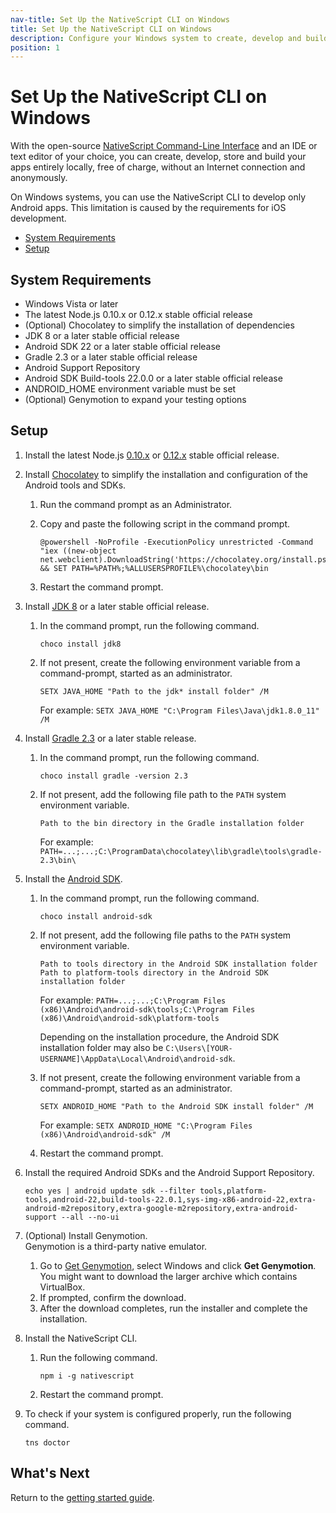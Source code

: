 ```yaml
---
nav-title: Set Up the NativeScript CLI on Windows
title: Set Up the NativeScript CLI on Windows
description: Configure your Windows system to create, develop and build projects locally with NativeScript.
position: 1
---
```


# Set Up the NativeScript CLI on Windows

With the open-source [NativeScript Command-Line Interface](https://github.com/NativeScript/nativescript-cli) and an IDE or text editor of your choice, you can create, develop, store and build your apps entirely locally, free of charge, without an Internet connection and anonymously.

On Windows systems, you can use the NativeScript CLI to develop only Android apps. This limitation is caused by the requirements for iOS development.

* [System Requirements](#system-requirements)
* [Setup](#setup)

## System Requirements

* Windows Vista or later
* The latest Node.js 0.10.x or 0.12.x stable official release
* (Optional) Chocolatey to simplify the installation of dependencies
* JDK 8 or a later stable official release
* Android SDK 22 or a later stable official release
* Gradle 2.3 or a later stable official release
* Android Support Repository
* Android SDK Build-tools 22.0.0 or a later stable official release
* ANDROID_HOME environment variable must be set
* (Optional) Genymotion to expand your testing options

## Setup

1. Install the latest Node.js [0.10.x](https://nodejs.org/dist/latest-v0.10.x/) or [0.12.x](https://nodejs.org/dist/latest-v0.12.x/) stable official release.
1. Install [Chocolatey](https://chocolatey.org) to simplify the installation and configuration of the Android tools and SDKs.
    1. Run the command prompt as an Administrator.
    1. Copy and paste the following script in the command prompt.

        ```Shell
        @powershell -NoProfile -ExecutionPolicy unrestricted -Command "iex ((new-object net.webclient).DownloadString('https://chocolatey.org/install.ps1'))" && SET PATH=%PATH%;%ALLUSERSPROFILE%\chocolatey\bin
        ```
    1. Restart the command prompt.
1. Install [JDK 8](http://www.oracle.com/technetwork/java/javase/downloads/index.html) or a later stable official release.
    1. In the command prompt, run the following command.

        ```Shell
        choco install jdk8
        ```
    1. If not present, create the following environment variable from a command-prompt, started as an administrator.

        ```
        SETX JAVA_HOME "Path to the jdk* install folder" /M
        ```

        For example: `SETX JAVA_HOME "C:\Program Files\Java\jdk1.8.0_11" /M`
1. Install [Gradle 2.3](https://docs.gradle.org/current/userguide/installation.html) or a later stable release.
    1. In the command prompt, run the following command.

        ```Shell
        choco install gradle -version 2.3
        ```
    1. If not present, add the following file path to the `PATH` system environment variable.

        ```
        Path to the bin directory in the Gradle installation folder
        ```

        For example: `PATH=...;...;C:\ProgramData\chocolatey\lib\gradle\tools\gradle-2.3\bin\`
1. Install the [Android SDK](http://developer.android.com/sdk/index.html).
    1. In the command prompt, run the following command.

        ```Shell
        choco install android-sdk
        ```
    1. If not present, add the following file paths to the `PATH` system environment variable.

        ```
        Path to tools directory in the Android SDK installation folder
        Path to platform-tools directory in the Android SDK installation folder
        ```

        For example: `PATH=...;...;C:\Program Files (x86)\Android\android-sdk\tools;C:\Program Files (x86)\Android\android-sdk\platform-tools`
        
        Depending on the installation procedure, the Android SDK installation folder may also be `C:\Users\[YOUR-USERNAME]\AppData\Local\Android\android-sdk`.
        
    1. If not present, create the following environment variable from a command-prompt, started as an administrator.

        ```
        SETX ANDROID_HOME "Path to the Android SDK install folder" /M
        ```

        For example: `SETX ANDROID_HOME "C:\Program Files (x86)\Android\android-sdk" /M`
    1. Restart the command prompt.
1. Install the required Android SDKs and the Android Support Repository.

	```Shell
	echo yes | android update sdk --filter tools,platform-tools,android-22,build-tools-22.0.1,sys-img-x86-android-22,extra-android-m2repository,extra-google-m2repository,extra-android-support --all --no-ui
	```
1. (Optional) Install Genymotion.<br/>Genymotion is a third-party native emulator.
    1. Go to [Get Genymotion](https://www.genymotion.com/#!/download), select Windows and click **Get Genymotion**.<br/>You might want to download the larger archive which contains VirtualBox.
    1. If prompted, confirm the download.
    1. After the download completes, run the installer and complete the installation.
1. Install the NativeScript CLI.
    1. Run the following command.

        ```Shell
        npm i -g nativescript
        ```
    1. Restart the command prompt.
1. To check if your system is configured properly, run the following command.

    ```Shell
    tns doctor
    ```

## What's Next

Return to the [getting started guide](/getting-started).
